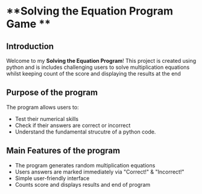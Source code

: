 # **Solving the Equation Program Game **

## Introduction 

Welcome to my **Solving the Equation Program**! This project is created using python and is includes challenging users to solve multiplication equations whilst keeping count of the score and displaying the results at the end

## Purpose of the program

The program allows users to: 
- Test their numerical skills
- Check if their answers are correct or incorrect
- Understand the fundamental strucutre of a python code.

## Main Features of the program
- The program generates random multiplication equations
- Users answers are marked immediately via "Correct!" & "Incorrect!"
- Simple user-friendly interface
- Counts score and displays results and end of program

  




